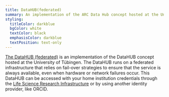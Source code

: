 ```yaml
---
title: DataHUB(federated)
summary: An implementation of the ARC Data Hub concept hosted at the University of Tübingen.
styling:
  titleColor: darkblue
  bgColor: white
  textColor: black
  emphasisColor: darkblue
  textPosition: text-only
---
```


[The DataHUB (federated)](https://gitlab.nfdi4plants.de/explore) is an implementation of the DataHUB concept hosted at the University of Tübingen. The DataHUB runs on a federated infrastructure that relies on fail-over strategies to ensure that the service is always available, even when hardware or network failures occur. This DataHUB can be accessed with your home institution credentials through the [Life Science Research Infrastructure](https://lifescience-ri.eu/ls-login.html) or by using another identity provider, like ORCID.
